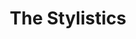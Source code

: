 ---
title: "The Stylistics"
summary: "The Stylistics are an American, Philadelphia soul group that achieved their greatest chart success in the 1970s. They formed in 1968, with a lineup of singers Russell Thompkins Jr., Herb Murrell, Airrion Love, James Smith and James Dunn. All of their US hits were ballads characterized by the falsetto of Russell Thompkins Jr. and the production of Thom Bell. During the early 1970s, the group had twelve consecutive R&B top ten hits, including \"Stop, Look, Listen\", \"You Are Everything\", \"Betcha by Golly, Wow\", \"I'm Stone in Love with You\", \"Break Up to Make Up\" and \"You Make Me Feel Brand New\", which earned them 5 gold singles and 3 gold albums."
image: "the-stylistics.jpg"
apple_music_artist_url: "https://music.apple.com/gb/artist/the-stylistics/1385237217"
wikipedia_url: "https://en.wikipedia.org/wiki/The_Stylistics"
---